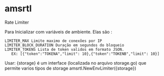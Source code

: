 # amsrtl
Rate Limiter

Para Inicializar com variáveis de ambiente.
Elas são :

    LIMITER_MAX Limite maximo de conexões por IP
    LIMITER_BLOCK_DURATION Duração em segundos do bloqueio
    LIMITER_TOKENS Lista de token validos em formato JSON.
       EX: [{"token":"TOKENA","limit": 10},{"token":"TOKENB","limit": 10}]

Usar:
    {storage} é um interface (localizada no arquivo storage.go) que permite varios tipos de storage
    amsrtl.NewEnvLimiter({storage})